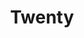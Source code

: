---
draft: false
title: Twenty
content:
  id: twenty
  name: Twenty
  logo: /images/applications/crm-erp/twenty/logo.png
  website: https://twenty.com/
  iframe_website: /website-iframe/applications/crm-erp/twenty
  dashboardImage: /images/applications/crm-erp/twenty/screenshot-1.webp
  short_description: Open-source CRM, Building a modern alternative to Salesforce, powered by the community.
  description: Open-source CRM, Building a modern alternative to Salesforce, powered by the community.
  features:
    - title: Explore you data
      description: Explore your data with advanced filtering by adding, filtering, sorting, editing, and tracking customers
    - title: Use kanban Views
      description: To track records, Create one or several opportunities for each company
    - title: Sync your Emails
      description: Track deals effortlessly with email integration.
    - title: Data Model.
      description: Share your data modal, and Tailor your data model to meet business needs.
  screenshots:
    - /images/applications/crm-erp/twenty/screenshot-1.webp
    - /images/applications/crm-erp/twenty/screenshot-2.png
---